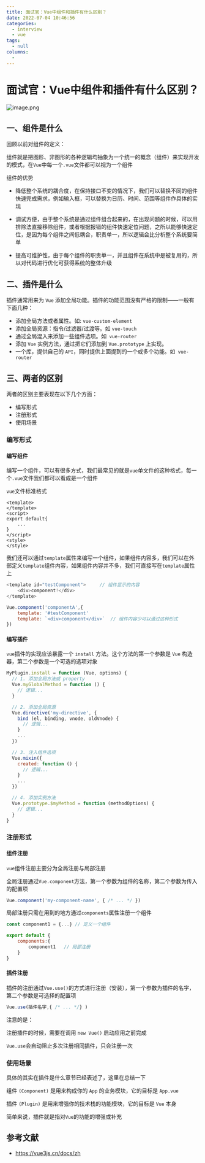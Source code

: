 ```yaml
---
title: 面试官：Vue中组件和插件有什么区别？
date: 2022-07-04 10:46:56
categories: 
  - interview
  - vue
tags: 
  - null
columns: 
  - 
---
```

# 面试官：Vue中组件和插件有什么区别？

![image.png](https://static.vue-js.com/683475e0-3acc-11eb-ab90-d9ae814b240d.png)

## 一、组件是什么

回顾以前对组件的定义：

组件就是把图形、非图形的各种逻辑均抽象为一个统一的概念（组件）来实现开发的模式，在`Vue`中每一个`.vue`文件都可以视为一个组件

组件的优势

- 降低整个系统的耦合度，在保持接口不变的情况下，我们可以替换不同的组件快速完成需求，例如输入框，可以替换为日历、时间、范围等组件作具体的实现

- 调试方便，由于整个系统是通过组件组合起来的，在出现问题的时候，可以用排除法直接移除组件，或者根据报错的组件快速定位问题，之所以能够快速定位，是因为每个组件之间低耦合，职责单一，所以逻辑会比分析整个系统要简单

- 提高可维护性，由于每个组件的职责单一，并且组件在系统中是被复用的，所以对代码进行优化可获得系统的整体升级

## 二、插件是什么

插件通常用来为 `Vue` 添加全局功能。插件的功能范围没有严格的限制——一般有下面几种：

- 添加全局方法或者属性。如: `vue-custom-element`
- 添加全局资源：指令/过滤器/过渡等。如 `vue-touch`
- 通过全局混入来添加一些组件选项。如` vue-router`
- 添加 `Vue` 实例方法，通过把它们添加到 `Vue.prototype` 上实现。
- 一个库，提供自己的 `API`，同时提供上面提到的一个或多个功能。如` vue-router`

## 三、两者的区别

两者的区别主要表现在以下几个方面：

- 编写形式
- 注册形式
- 使用场景


### 编写形式

#### 编写组件

编写一个组件，可以有很多方式，我们最常见的就是`vue`单文件的这种格式，每一个`.vue`文件我们都可以看成是一个组件

`vue`文件标准格式

```vue
<template>
</template>
<script>
export default{ 
    ...
}
</script>
<style>
</style>
```

我们还可以通过`template`属性来编写一个组件，如果组件内容多，我们可以在外部定义`template`组件内容，如果组件内容并不多，我们可直接写在`template`属性上

```js
<template id="testComponent">     // 组件显示的内容
    <div>component!</div>   
</template>

Vue.component('componentA',{ 
    template: '#testComponent'  
    template: `<div>component</div>`  // 组件内容少可以通过这种形式
})
```

#### 编写插件
`vue`插件的实现应该暴露一个 `install` 方法。这个方法的第一个参数是 `Vue` 构造器，第二个参数是一个可选的选项对象

```js
MyPlugin.install = function (Vue, options) {
  // 1. 添加全局方法或 property
  Vue.myGlobalMethod = function () {
    // 逻辑...
  }

  // 2. 添加全局资源
  Vue.directive('my-directive', {
    bind (el, binding, vnode, oldVnode) {
      // 逻辑...
    }
    ...
  })

  // 3. 注入组件选项
  Vue.mixin({
    created: function () {
      // 逻辑...
    }
    ...
  })

  // 4. 添加实例方法
  Vue.prototype.$myMethod = function (methodOptions) {
    // 逻辑...
  }
}
```


### 注册形式

#### 组件注册

`vue`组件注册主要分为全局注册与局部注册

全局注册通过`Vue.component`方法，第一个参数为组件的名称，第二个参数为传入的配置项

```js
Vue.component('my-component-name', { /* ... */ })
```

局部注册只需在用到的地方通过`components`属性注册一个组件

```js
const component1 = {...} // 定义一个组件

export default {
	components:{
		component1   // 局部注册
	}
}
```


#### 插件注册
插件的注册通过`Vue.use()`的方式进行注册（安装），第一个参数为插件的名字，第二个参数是可选择的配置项

```js
Vue.use(插件名字,{ /* ... */} )
```

注意的是：

注册插件的时候，需要在调用 `new Vue()` 启动应用之前完成

`Vue.use`会自动阻止多次注册相同插件，只会注册一次



### 使用场景

具体的其实在插件是什么章节已经表述了，这里在总结一下

组件 `(Component)` 是用来构成你的 `App` 的业务模块，它的目标是 `App.vue`

插件 `(Plugin)` 是用来增强你的技术栈的功能模块，它的目标是 `Vue` 本身

简单来说，插件就是指对`Vue`的功能的增强或补充


## 参考文献

- https://vue3js.cn/docs/zh